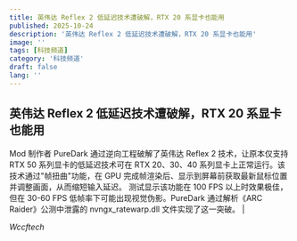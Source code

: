 ```yaml
---
title: 英伟达 Reflex 2 低延迟技术遭破解，RTX 20 系显卡也能用
published: 2025-10-24
description: '英伟达 Reflex 2 低延迟技术遭破解，RTX 20 系显卡也能用'
image: ''
tags: [科技频道]
category: '科技频道'
draft: false
lang: ''
---
```


## 英伟达 Reflex 2 低延迟技术遭破解，RTX 20 系显卡也能用

Mod 制作者 PureDark 通过逆向工程破解了英伟达 Reflex 2 技术，让原本仅支持 RTX 50 系列显卡的低延迟技术可在 RTX 20、30、40 系列显卡上正常运行。该技术通过"帧扭曲"功能，在 GPU 完成帧渲染后、显示到屏幕前获取最新鼠标位置并调整画面，从而缩短输入延迟。
测试显示该功能在 100 FPS 以上时效果极佳，但在 30-60 FPS 低帧率下可能出现视觉伪影。PureDark 通过解析《ARC Raider》公测中泄露的 nvngx_ratewarp.dll 文件实现了这一突破。
|

*Wccftech*
